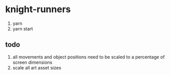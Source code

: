 # knight-runners

1. yarn
2. yarn start

## todo
1. all movements and object positions need to be scaled to a percentage of screen dimensions
2. scale all art asset sizes